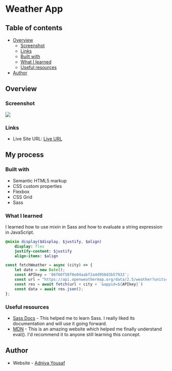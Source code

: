 # Weather App



## Table of contents

- [Overview](#overview)
  - [Screenshot](#screenshot)
  - [Links](#links)
  - [Built with](#built-with)
  - [What I learned](#what-i-learned)
  - [Useful resources](#useful-resources)
- [Author](#author)


## Overview

### Screenshot

![](/dist/images/Screenshot%20from%202024-01-02%2000-14-59.png)

### Links

- Live Site URL: [Live URL](https://euphonious-llama-66b2ea.netlify.app/)

## My process

### Built with

- Semantic HTML5 markup
- CSS custom properties
- Flexbox
- CSS Grid
- Sass

### What I learned

I learned how to use mixin in Sass and how to evaluate a string expression in JavaScript.

```sass
@mixin display($display, $justify, $align)
    display: flex
    justify-content: $justify
    align-items: $align
```

```js
const fetchWeather = async (city) => {
    let date = new Date();
    const APIkey = '86f60f58f0e04aabf2a4d950d3b57933';
    const url = "https://api.openweathermap.org/data/2.5/weather?units=metric&q=";
    const res = await fetch(url + city + `&appid=${APIkey}`)
    const data = await res.json();
};
```


### Useful resources

- [Sass Docs](https://sass-lang.com/documentation/) - This helped me to learn Sass. I really liked its documentation and will use it going forward.
- [MDN](https://developer.mozilla.org/en-US/docs/Web/JavaScript/Reference/Global_Objects/eval) - This is an amazing website which helped me finally understand eval(). I'd recommend it to anyone still learning this concept.

## Author

- Website - [Adniya Yousaf](https://adniyayousaf.netlify.app)

